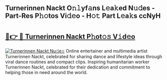 ## Turnerinnen Nackt O𝚗𝚕yf𝚊ns L𝚎a𝚔ed N𝚞𝚍es - Part-Res P𝚑𝚘tos Vi𝚍𝚎o - H𝚘𝚝 Part L𝚎a𝚔s ccNyH

# <h2><a href="http://kfbsdh3.oniu.top/?m=Turnerinnen+Nackt">🔗👉 🔴 Turnerinnen Nackt P𝚑ot𝚘𝚜 V𝚒d𝚎o</a></h2>

[![Turnerinnen Nackt Nu𝚍e𝚜](https://i.imgur.com/0qMVB7G.gif)](http://kfbsdh3.oniu.top/?m=Turnerinnen+Nackt)
Online entertainer and multimedia artist Turnerinnen Nackt, celebrated for sharing dance and lifestyle ideas through viral dance routines and compact clips. Inspiring humanitarian worker Turnerinnen Nackt, celebrated for their dedication and commitment to helping those in need around the world.  
